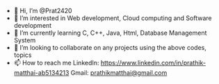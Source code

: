 - 👋 Hi, I’m @Prat2420
- 👀 I’m interested in Web development, Cloud computing and Software development 
- 🌱 I’m currently learning C, C++, Java, Html, Database Management System
- 💞️ I’m looking to collaborate on any projects using the above codes, topics
- 📫 How to reach me 
LinkedIn: https://www.linkedin.com/in/prathik-matthai-ab5134213
Gmail: prathikmatthai@gmail.com 

<!---
Prat2420/Prat2420 is a ✨ special ✨ repository because its `README.md` (this file) appears on your GitHub profile.
You can click the Preview link to take a look at your changes.
--->
